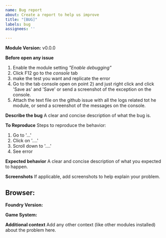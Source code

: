 ```yaml
---
name: Bug report
about: Create a report to help us improve
title: "[BUG]"
labels: bug
assignees: ''

---
```


**Module Version:** v0.0.0

**Before open any issue**

1) Enable the module setting _"Enable debugging"_
2) Click F12 go to the _console_ tab 
3) make the test you want and replicate the error
4) Go to the tab console open on point 2) and just right click and click 'Save as' and 'Save' or send a screenshot of the exception on the console.
5) Attach the text file on the github issue with all the logs related tot he module, or send a screenshot of the messages on the console.

**Describe the bug**
A clear and concise description of what the bug is.

**To Reproduce**
Steps to reproduce the behavior:
1. Go to '...'
2. Click on '....'
3. Scroll down to '....'
4. See error

**Expected behavior**
A clear and concise description of what you expected to happen.

**Screenshots**
If applicable, add screenshots to help explain your problem.

**Browser:**
 - 

**Foundry Version:** 

**Game System:** 

**Additional context**
Add any other context (like other modules installed) about the problem here.